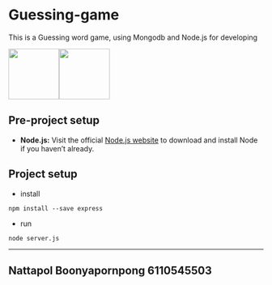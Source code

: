 # Guessing-game
This is a Guessing word game, using 
Mongodb and Node.js for developing

<img src="https://miro.medium.com/max/826/0*g5tKcvEql2X1KHFp.png" width="100"><img src="https://img.icons8.com/color/480/nodejs.png" width="100">

## Pre-project setup
 - **Node.js:**  Visit the official [Node.js website](https://nodejs.org/en/) to download and install Node if you haven’t already.

## Project setup
 - install
 ``` 
 npm install --save express
 ```
 - run
 ``` 
 node server.js
 ```
 -----
 ## Nattapol Boonyapornpong 6110545503